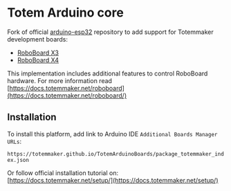 # Totem Arduino core

Fork of official [arduino-esp32](https://github.com/espressif/arduino-esp32) repository to add support for Totemmaker development boards:

- [RoboBoard X3](https://docs.totemmaker.net/roboboard-x3/)
- [RoboBoard X4](https://docs.totemmaker.net/roboboard-x4/)

This implementation includes additional features to control RoboBoard hardware. For more information read [https://docs.totemmaker.net/roboboard](https://docs.totemmaker.net/roboboard/)

## Installation
To install this platform, add link to Arduino IDE `Additional Boards Manager URLs`:

`https://totemmaker.github.io/TotemArduinoBoards/package_totemmaker_index.json`

Or follow official installation tutorial on: [https://docs.totemmaker.net/setup/](https://docs.totemmaker.net/setup/)